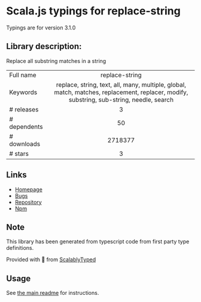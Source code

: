 
# Scala.js typings for replace-string

Typings are for version 3.1.0

## Library description:
Replace all substring matches in a string

|                    |                 |
| ------------------ | :-------------: |
| Full name          | replace-string |
| Keywords           | replace, string, text, all, many, multiple, global, match, matches, replacement, replacer, modify, substring, sub-string, needle, search |
| # releases         | 3 |
| # dependents       | 50 |
| # downloads        | 2718377 |
| # stars            | 3 |

## Links
- [Homepage](https://github.com/sindresorhus/replace-string#readme)
- [Bugs](https://github.com/sindresorhus/replace-string/issues)
- [Repository](https://github.com/sindresorhus/replace-string)
- [Npm](https://www.npmjs.com/package/replace-string)
    


## Note
This library has been generated from typescript code from first party type definitions.

Provided with :purple_heart: from [ScalablyTyped](https://github.com/oyvindberg/ScalablyTyped)

## Usage
See [the main readme](../../readme.md) for instructions.


